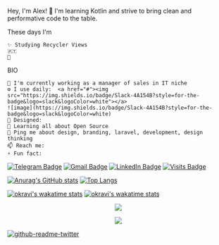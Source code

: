 Hey, I'm Alex!  👋
I'm learning Kotlin and strive to bring clean and performative code to the table.

These days I'm

    ✨ Studying Recycler Views
    🇵🇹 
    🍑 

BIO

    🏢 I'm currently working as a manager of sales in IT niche
    ⚙️ I use daily:  <a href="#"><img src="https://img.shields.io/badge/Slack-4A154B?style=for-the-badge&logo=slack&logoColor=white"></a> 
    ![image](https://img.shields.io/badge/Slack-4A154B?style=for-the-badge&logo=slack&logoColor=white)
    💅 Designed: 
    🌱 Learning all about Open Source
    💬 Ping me about design, branding, laravel, development, design thinking
    📫 Reach me: 
    ⚡️ Fun fact: 
    

[![Telegram Badge](https://img.shields.io/badge/Telegram-informational?style=flat&logo=Telegram&logoColor=white&color=1086CA)](https://t.me/okrav)
[![Gmail Badge](https://img.shields.io/badge/Gmail-informational?style=flat&logo=Gmail&logoColor=white&color=D54B3C)](mailto:a@b.com)
[![LinkedIn Badge](https://img.shields.io/badge/LinkedIn-informational?style=flat&logo=LinkedIn&logoColor=white&color=0D76A8)](https://www.linkedin.com/in/alexander-ollie-kravchenko-he-him-0829ab18a/)
[![Visits Badge](https://badges.pufler.dev/visits/okravi/okravi)](https://github.com/okravi)


[![Anurag's GitHub stats](https://github-readme-stats.vercel.app/api?username=okravi&hide=prs,contribs&theme=dark)](https://github.com/anuraghazra/github-readme-stats)
[![Top Langs](https://github-readme-stats.vercel.app/api/top-langs/?username=okravi&theme=dark)](https://github.com/anuraghazra/github-readme-stats)

[![okravi's wakatime stats](https://github-readme-stats.vercel.app/api/wakatime?username=okravi)](https://github.com/anuraghazra/github-readme-stats)
[![okravi's wakatime stats](https://github-readme-streak-stats.herokuapp.com/?user=okravi)](https://github.com/anuraghazra/github-readme-stats)

<p align='center'>
  <a href="#"><img src="https://badges.pufler.dev/visits/okravi/okravi"></a> 
</p>

<p align='center'>
  <a href="#"><img src="https://img.shields.io/badge/Slack-4A154B?style=for-the-badge&logo=slack&logoColor=white"></a> 
</p>

[![github-readme-twitter](https://github-readme-twitter.gazf.vercel.app/api?id=elonmusk)](https://github.com/gazf/github-readme-twitter)
